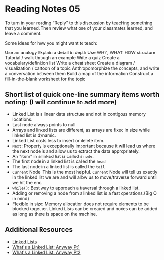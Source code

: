 # Reading Notes 05
To turn in your reading “Reply” to this discussion by teaching something that you learned. Then review what one of your classmates learned, and leave a comment.

Some ideas for how you might want to teach:

Use an analogy
Explain a detail in depth
Use WHY, WHAT, HOW structure
Tutorial / walk through an example
Write a quiz
Create a vocabulary/definition list
Write a cheat sheet
Create a diagram / visualization / cartoon of a topic
Anthropomorphize the concepts, and write a conversation between them
Build a map of the information
Construct a fill-in-the-blank worksheet for the topic

## Short list of quick one-line summary items worth noting: (I will continue to add more)
- Linked List is a linear data structure and not in contigous memory locations.  
- Last node always points to null  
- Arrays and linked lists are different, as arrays are fixed in size while linked list is dynamic.  
- Linked List costs less to insert or delete item.  
- `Next`: Property is exceptionally important because it will lead us where the next node is and allow us to extract the data appropriately.  
- An "item" in a linked list is called a `node`.  
- The first node in a linked list is called the `head`  
- The last node in a linked list is called the `tail`    
- `Current` Node: This is the most helpful. `Current` Node will tell us exactly in the linked list we are and will allow us to move/traverse forward until we hit the end.  
- `while()`: Best way to approach a traversal through a linked list.  
- Adding or removing a node from a linked list is a fast operations.(Big O in mind)  
- Flexible in size: Memory allocation does not require elements to be blocked together. Linked Lists can be created and nodes can be added as long as there is space on the machine.  



## Additional Resources  
* [Linked Lists](https://codefellows.github.io/common_curriculum/data_structures_and_algorithms/Code_401/class-05/resources/singly_linked_list.html)  
* [What's a Linked List: Anyway Pt1](https://medium.com/basecs/whats-a-linked-list-anyway-part-1-d8b7e6508b9d)  
* [What's a Linked List: Anyway Pt2](https://medium.com/basecs/whats-a-linked-list-anyway-part-2-131d96f71996)  
